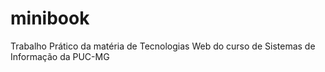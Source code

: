 minibook
========

Trabalho Prático da matéria de Tecnologias Web do curso de Sistemas de Informação da PUC-MG

